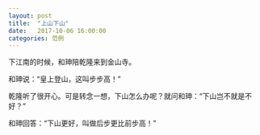 ```yaml
---
layout: post
title:  "上山下山"
date:   2017-10-06 16:00:00
categories: 范例
---
```


下江南的时候，和珅陪乾隆来到金山寺。

和珅说：“皇上登山，这叫步步高！”

乾隆听了很开心。可是转念一想，下山怎么办呢？就问和珅：“下山岂不就是不好？”

和珅回答：“下山更好，叫做后步更比前步高！”